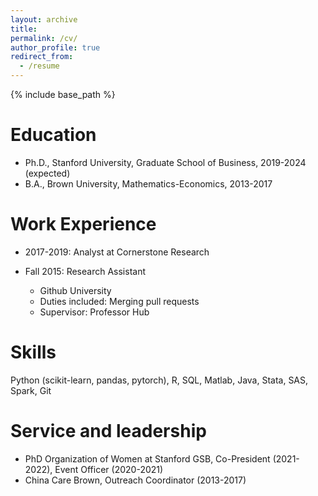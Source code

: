 ```yaml
---
layout: archive
title: 
permalink: /cv/
author_profile: true
redirect_from:
  - /resume
---
```


{% include base_path %}

Education
======
* Ph.D., Stanford University, Graduate School of Business, 2019-2024 (expected)
* B.A., Brown University, Mathematics-Economics, 2013-2017

Work Experience
======
* 2017-2019: Analyst at Cornerstone Research
  <!-- * Analyzed data -->

* Fall 2015: Research Assistant
  * Github University
  * Duties included: Merging pull requests
  * Supervisor: Professor Hub
  
Skills
======
Python (scikit-learn, pandas, pytorch), R, SQL, Matlab, Java, Stata, SAS, Spark, Git

<!-- Publications
======
  <ul>{% for post in site.publications %}
    {% include archive-single-cv.html %}
  {% endfor %}</ul>
  
Talks
======
  <ul>{% for post in site.talks %}
    {% include archive-single-talk-cv.html %}
  {% endfor %}</ul>
  
Teaching
======
  <ul>{% for post in site.teaching %}
    {% include archive-single-cv.html %}
  {% endfor %}</ul> -->
  
Service and leadership
======
* PhD Organization of Women at Stanford GSB, Co-President (2021-2022), Event Officer (2020-2021)
* China Care Brown, Outreach Coordinator (2013-2017)
